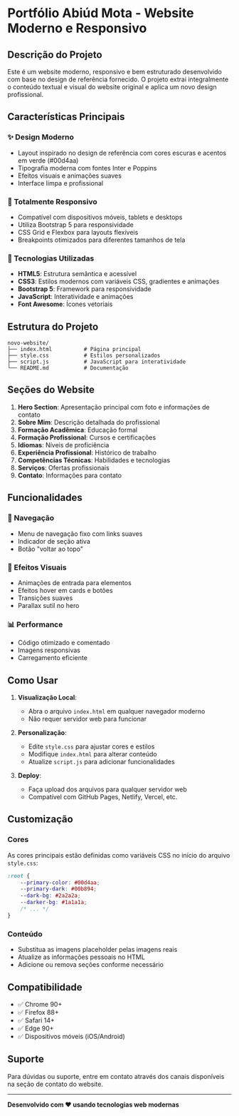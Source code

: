 # Portfólio Abiúd Mota - Website Moderno e Responsivo

## Descrição do Projeto

Este é um website moderno, responsivo e bem estruturado desenvolvido com base no design de referência fornecido. O projeto extrai integralmente o conteúdo textual e visual do website original e aplica um novo design profissional.

## Características Principais

### ✨ Design Moderno
- Layout inspirado no design de referência com cores escuras e acentos em verde (#00d4aa)
- Tipografia moderna com fontes Inter e Poppins
- Efeitos visuais e animações suaves
- Interface limpa e profissional

### 📱 Totalmente Responsivo
- Compatível com dispositivos móveis, tablets e desktops
- Utiliza Bootstrap 5 para responsividade
- CSS Grid e Flexbox para layouts flexíveis
- Breakpoints otimizados para diferentes tamanhos de tela

### 🚀 Tecnologias Utilizadas
- **HTML5**: Estrutura semântica e acessível
- **CSS3**: Estilos modernos com variáveis CSS, gradientes e animações
- **Bootstrap 5**: Framework para responsividade
- **JavaScript**: Interatividade e animações
- **Font Awesome**: Ícones vetoriais

## Estrutura do Projeto

```
novo-website/
├── index.html          # Página principal
├── style.css           # Estilos personalizados
├── script.js           # JavaScript para interatividade
└── README.md           # Documentação
```

## Seções do Website

1. **Hero Section**: Apresentação principal com foto e informações de contato
2. **Sobre Mim**: Descrição detalhada do profissional
3. **Formação Acadêmica**: Educação formal
4. **Formação Profissional**: Cursos e certificações
5. **Idiomas**: Níveis de proficiência
6. **Experiência Profissional**: Histórico de trabalho
7. **Competências Técnicas**: Habilidades e tecnologias
8. **Serviços**: Ofertas profissionais
9. **Contato**: Informações para contato

## Funcionalidades

### 🎯 Navegação
- Menu de navegação fixo com links suaves
- Indicador de seção ativa
- Botão "voltar ao topo"

### 🎨 Efeitos Visuais
- Animações de entrada para elementos
- Efeitos hover em cards e botões
- Transições suaves
- Parallax sutil no hero

### 📊 Performance
- Código otimizado e comentado
- Imagens responsivas
- Carregamento eficiente

## Como Usar

1. **Visualização Local**:
   - Abra o arquivo `index.html` em qualquer navegador moderno
   - Não requer servidor web para funcionar

2. **Personalização**:
   - Edite `style.css` para ajustar cores e estilos
   - Modifique `index.html` para alterar conteúdo
   - Atualize `script.js` para adicionar funcionalidades

3. **Deploy**:
   - Faça upload dos arquivos para qualquer servidor web
   - Compatível com GitHub Pages, Netlify, Vercel, etc.

## Customização

### Cores
As cores principais estão definidas como variáveis CSS no início do arquivo `style.css`:

```css
:root {
    --primary-color: #00d4aa;
    --primary-dark: #00b894;
    --dark-bg: #2a2a2a;
    --darker-bg: #1a1a1a;
    /* ... */
}
```

### Conteúdo
- Substitua as imagens placeholder pelas imagens reais
- Atualize as informações pessoais no HTML
- Adicione ou remova seções conforme necessário

## Compatibilidade

- ✅ Chrome 90+
- ✅ Firefox 88+
- ✅ Safari 14+
- ✅ Edge 90+
- ✅ Dispositivos móveis (iOS/Android)

## Suporte

Para dúvidas ou suporte, entre em contato através dos canais disponíveis na seção de contato do website.

---

**Desenvolvido com ❤️ usando tecnologias web modernas**

